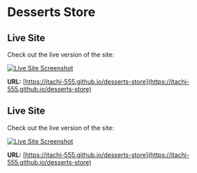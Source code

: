 # Desserts Store
## Live Site

Check out the live version of the site:

[![Live Site Screenshot](https://via.placeholder.com/800x400.png?text=Live+Site+Screenshot)](https://itachi-555.github.io/desserts-store)

**URL:** [https://itachi-555.github.io/desserts-store](https://itachi-555.github.io/desserts-store)

## Live Site

Check out the live version of the site:

[![Live Site Screenshot](https://itachi-555.github.io/desserts-store/800x400.png?text=Live+Site+Screenshot)](https://itachi-555.github.io/desserts-store)

**URL:** [https://itachi-555.github.io/desserts-store](https://itachi-555.github.io/desserts-store)

